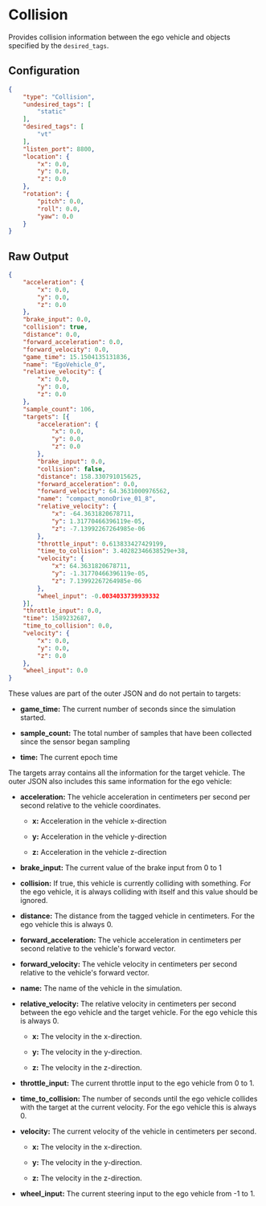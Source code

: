 # Collision

Provides collision information between the ego vehicle and objects specified by the `desired_tags`. 

## Configuration

``` json
{
    "type": "Collision",
    "undesired_tags": [
        "static"
    ],
    "desired_tags": [
        "vt"
    ],
    "listen_port": 8800,
    "location": {
        "x": 0.0,
        "y": 0.0,
        "z": 0.0
    },
    "rotation": {
        "pitch": 0.0,
        "roll": 0.0,
        "yaw": 0.0
    }
}
```

## Raw Output

``` json
{
	"acceleration": {
		"x": 0.0,
		"y": 0.0,
		"z": 0.0
	},
	"brake_input": 0.0,
	"collision": true,
	"distance": 0.0,
	"forward_acceleration": 0.0,
	"forward_velocity": 0.0,
	"game_time": 15.1504135131836,
	"name": "EgoVehicle_0",
	"relative_velocity": {
		"x": 0.0,
		"y": 0.0,
		"z": 0.0
	},
	"sample_count": 106,
	"targets": [{
		"acceleration": {
			"x": 0.0,
			"y": 0.0,
			"z": 0.0
		},
		"brake_input": 0.0,
		"collision": false,
		"distance": 158.330791015625,
		"forward_acceleration": 0.0,
		"forward_velocity": 64.3631000976562,
		"name": "compact_monoDrive_01_8",
		"relative_velocity": {
			"x": -64.3631820678711,
			"y": 1.31770466396119e-05,
			"z": -7.13992267264985e-06
		},
		"throttle_input": 0.613833427429199,
		"time_to_collision": 3.40282346638529e+38,
		"velocity": {
			"x": 64.3631820678711,
			"y": -1.31770466396119e-05,
			"z": 7.13992267264985e-06
		},
		"wheel_input": -0.0034033739939332
	}],
	"throttle_input": 0.0,
	"time": 1589232687,
	"time_to_collision": 0.0,
	"velocity": {
		"x": 0.0,
		"y": 0.0,
		"z": 0.0
	},
	"wheel_input": 0.0
}
```

These values are part of the outer JSON and do not pertain to targets:

 - **game_time:** The current number of seconds since the simulation started.

 - **sample_count:** The total number of samples that have been collected since the sensor began sampling

 - **time:** The current epoch time


The targets array contains all the information for the target vehicle. The outer JSON also includes this same information for the ego vehicle:

 - **acceleration:** The vehicle acceleration in centimeters per second per second relative to the vehicle coordinates.

    - **x:** Acceleration in the vehicle x-direction

    - **y:** Acceleration in the vehicle y-direction

    - **z:** Acceleration in the vehicle z-direction

 - **brake_input:** The current value of the brake input from 0 to 1

 - **collision:** If true, this vehicle is currently colliding with something. For the ego vehicle, it is always colliding with itself and this value should be ignored.

 - **distance:** The distance from the tagged vehicle in centimeters. For the ego vehicle this is always 0.

 - **forward_acceleration:** The vehicle acceleration in centimeters per second relative to the vehicle's forward vector.

 - **forward_velocity:** The vehicle velocity in centimeters per second relative to the vehicle's forward vector.

 - **name:** The name of the vehicle in the simulation.

 - **relative_velocity:** The relative velocity in centimeters per second between the ego vehicle and the target vehicle. For the ego vehicle this is always 0.

    - **x:** The velocity in the x-direction.

    - **y:** The velocity in the y-direction.

    - **z:** The velocity in the z-direction.

 - **throttle_input:** The current throttle input to the ego vehicle from 0 to 1.

 - **time_to_collision:** The number of seconds until the ego vehicle collides with the target at the current velocity. For the ego vehicle this is always 0.

 - **velocity:** The current velocity of the vehicle in centimeters per second.

    - **x:** The velocity in the x-direction.

    - **y:** The velocity in the y-direction.

    - **z:** The velocity in the z-direction.

 - **wheel_input:** The current steering input to the ego vehicle from -1 to 1.

 <p>&nbsp;</p>